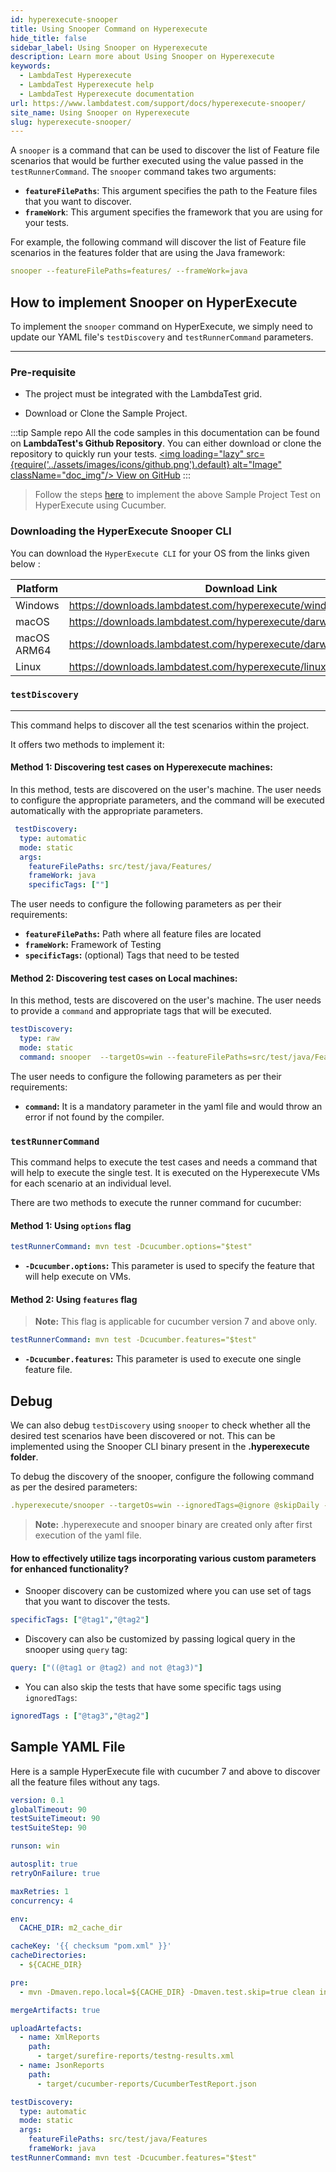 ```yaml
---
id: hyperexecute-snooper
title: Using Snooper Command on Hyperexecute
hide_title: false
sidebar_label: Using Snooper on Hyperexecute
description: Learn more about Using Snooper on Hyperexecute
keywords:
  - LambdaTest Hyperexecute
  - LambdaTest Hyperexecute help
  - LambdaTest Hyperexecute documentation
url: https://www.lambdatest.com/support/docs/hyperexecute-snooper/
site_name: Using Snooper on Hyperexecute
slug: hyperexecute-snooper/
---
```


<script type="application/ld+json"
      dangerouslySetInnerHTML={{ __html: JSON.stringify({
       "@context": "https://schema.org",
        "@type": "BreadcrumbList",
        "itemListElement": [{
          "@type": "ListItem",
          "position": 1,
          "name": "Home",
          "item": "https://www.lambdatest.com"
        },{
          "@type": "ListItem",
          "position": 2,
          "name": "Support",
          "item": "https://www.lambdatest.com/support/docs/"
        },{
          "@type": "ListItem",
          "position": 3,
          "name": "Using Snooper on Hyperexecute",
          "item": "https://www.lambdatest.com/support/docs/hyperexecute-snooper"
        }]
      })
    }}
></script>
A `snooper` is a command that can be used to discover the list of Feature file scenarios that would be further executed using the value passed in the `testRunnerCommand`. The `snooper` command takes two arguments:

- **`featureFilePaths`**: This argument specifies the path to the Feature files that you want to discover.
- **`frameWork`**: This argument specifies the framework that you are using for your tests.

For example, the following command will discover the list of Feature file scenarios in the features folder that are using the Java framework:

```yaml
snooper --featureFilePaths=features/ --frameWork=java
```

## How to implement Snooper on HyperExecute

To implement the `snooper` command on HyperExecute, we simply need to update our YAML file's `testDiscovery` and `testRunnerCommand` parameters.
***

### Pre-requisite

- The project must be integrated with the LambdaTest grid.

- Download or Clone the Sample Project.

:::tip Sample repo
All the code samples in this documentation can be found on **LambdaTest's Github Repository**. You can either download or clone the repository to quickly run your tests. <a href="https://github.com/LambdaTest/cucumber-selenium-hyperexecute-sample" className="github__anchor"><img loading="lazy" src={require('../assets/images/icons/github.png').default} alt="Image" className="doc_img"/> View on GitHub</a>
:::

 > Follow the steps [here](https://www.lambdatest.com/support/docs/cucumber-on-hyperexecute-grid/) to implement the above Sample Project Test on HyperExecute using Cucumber.

### Downloading the HyperExecute Snooper CLI

You can download the `HyperExecute CLI` for your OS from the links given below :

| Platform | Download Link |
| ---------| --------------------------- |
| Windows | https://downloads.lambdatest.com/hyperexecute/windows/snooper.exe |
| macOS | https://downloads.lambdatest.com/hyperexecute/darwin/snooper |
| macOS ARM64 | https://downloads.lambdatest.com/hyperexecute/darwin/arm64/snooper |
| Linux | https://downloads.lambdatest.com/hyperexecute/linux/snooper |

### `testDiscovery`
***
This command helps to discover all the test scenarios within the project.

It offers two methods to implement it:

#### Method 1: Discovering test cases on Hyperexecute machines:

In this method, tests are discovered on the user's machine. The user needs to configure the appropriate parameters, and the command will be executed automatically with the appropriate parameters.

```yaml
 testDiscovery:
  type: automatic
  mode: static
  args:
    featureFilePaths: src/test/java/Features/
    frameWork: java
    specificTags: [""]
```

The user needs to configure the following parameters as per their requirements:

- **`featureFilePaths`:** Path where all feature files are located
- **`frameWork`:** Framework of Testing
- **`specificTags`:** (optional) Tags that need to be tested

#### Method 2: Discovering test cases on Local machines:

In this method, tests are discovered on the user's machine. The user needs to provide a `command` and appropriate tags that will be executed.

```yaml
testDiscovery: 
  type: raw 
  mode: static
  command: snooper  --targetOs=win --featureFilePaths=src/test/java/Features/ --frameWork=java --specificTags=@tag1,@tag2
```

The user needs to configure the following parameters as per their requirements:

- **`command`:** It is a mandatory parameter in the yaml file and would throw an error if not found by the compiler.


### `testRunnerCommand`

This command helps to execute the test cases and needs a command that will help to execute the single test. It is executed on the Hyperexecute VMs for each scenario at an individual level.

There are two methods to execute the runner command for cucumber:

#### Method 1: Using `options` flag

```yaml
testRunnerCommand: mvn test -Dcucumber.options="$test"
```

- **`-Dcucumber.options`:** This parameter is used to specify the feature that will help execute on VMs.

#### Method 2: Using `features` flag

> **Note:** This flag is applicable for cucumber version 7 and above only.

```yaml
testRunnerCommand: mvn test -Dcucumber.features="$test"
```

- **`-Dcucumber.features`:** This parameter is used to execute one single feature file.

## Debug

We can also debug `testDiscovery` using `snooper` to check whether all the desired test scenarios have been discovered or not. This can be implemented using the Snooper CLI binary present in the **.hyperexecute folder**.

To debug the discovery of the snooper, configure the following command as per the desired parameters:

```yaml
.hyperexecute/snooper --targetOs=win --ignoredTags=@ignore @skipDaily --featureFilePaths=src/test/java/Features --frameWork=java | sed 's/:.*//' | uniq
```

> **Note:** .hyperexecute and snooper binary are created only after first execution of the yaml file.

#### How to effectively utilize tags incorporating various custom parameters for enhanced functionality?

- Snooper discovery can be customized where you can use set of tags that you want to discover the tests.

```yaml
specificTags: ["@tag1","@tag2"]
```

- Discovery can also be customized by passing logical query in the snooper using `query` tag:

```yaml
query: ["((@tag1 or @tag2) and not @tag3)"]
```  

- You can also skip the tests that have some specific tags using `ignoredTags`:

```yaml
ignoredTags : ["@tag3","@tag2"]
```

## Sample YAML File
Here is a sample HyperExecute file with cucumber 7 and above to discover all the feature files without any tags.

```yaml
version: 0.1
globalTimeout: 90
testSuiteTimeout: 90
testSuiteStep: 90

runson: win

autosplit: true
retryOnFailure: true

maxRetries: 1
concurrency: 4

env:
  CACHE_DIR: m2_cache_dir

cacheKey: '{{ checksum "pom.xml" }}'
cacheDirectories:
  - ${CACHE_DIR}

pre:
  - mvn -Dmaven.repo.local=${CACHE_DIR} -Dmaven.test.skip=true clean install

mergeArtifacts: true

uploadArtefacts:
  - name: XmlReports
    path:
      - target/surefire-reports/testng-results.xml
  - name: JsonReports
    path:
      - target/cucumber-reports/CucumberTestReport.json

testDiscovery:
  type: automatic
  mode: static
  args:
    featureFilePaths: src/test/java/Features
    frameWork: java
testRunnerCommand: mvn test -Dcucumber.features="$test"
```